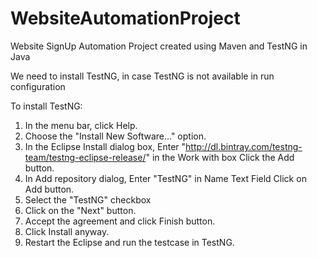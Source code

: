 # WebsiteAutomationProject
Website SignUp Automation Project created using Maven and TestNG in Java

We need to install TestNG, in case TestNG is not available in run configuration

To install TestNG:
1. In the menu bar, click Help.
2. Choose the "Install New Software…" option.
3.  In the Eclipse Install dialog box, 
Enter "http://dl.bintray.com/testng-team/testng-eclipse-release/" in the Work with box
Click the Add button.
4. In Add repository dialog,
Enter "TestNG" in Name Text Field
Click on Add button.
5. Select the "TestNG" checkbox
6. Click on the "Next" button.
7. Accept the agreement and click Finish button.
8. Click Install anyway.
9. Restart the Eclipse and run the testcase in TestNG.
